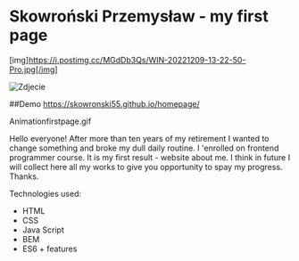 # Skowroński Przemysław - my first page

[img]https://i.postimg.cc/MGdDb3Qs/WIN-20221209-13-22-50-Pro.jpg[/img]

<img src="https://i.postimg.cc/MGdDb3Qs/WIN-20221209-13-22-50-Pro.jpg" alt="Zdjecie">



##Demo
https://skowronski55.github.io/homepage/

Animationfirstpage.gif

Hello everyone! After more than ten years of my retirement I wanted to change something and broke my dull daily routine. I 'enrolled on frontend programmer course. It is my first result - website about me. I think in future I will collect here all my works to give you opportunity to spay my progress. Thanks.

Technologies used:
- HTML
- CSS
- Java Script
- BEM
- ES6 + features

